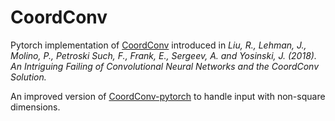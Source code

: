 # CoordConv
Pytorch implementation of [CoordConv](https://arxiv.org/pdf/1807.03247.pdf) introduced in _Liu, R., Lehman, J., Molino, P., Petroski Such, F., Frank, E., Sergeev, A. and Yosinski, J. (2018). An Intriguing Failing of Convolutional Neural Networks and the CoordConv Solution._ 

An improved version of [CoordConv-pytorch](https://github.com/mkocabas/CoordConv-pytorch)  to handle input with non-square dimensions.